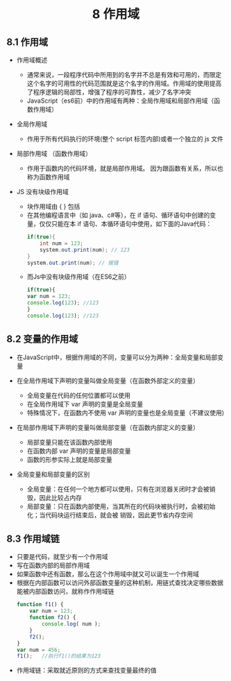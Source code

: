 # <center>8 作用域

## 8.1 作用域

- 作用域概述
  - 通常来说，一段程序代码中所用到的名字并不总是有效和可用的，而限定这个名字的可用性的代码范围就是这个名字的作用域。作用域的使用提高了程序逻辑的局部性，增强了程序的可靠性，减少了名字冲突
  - JavaScript（es6前）中的作用域有两种：全局作用域和局部作用域（函数作用域）


- 全局作用域
  - 作用于所有代码执行的环境(整个 script 标签内部)或者一个独立的 js 文件


- 局部作用域 （函数作用域）
  - 作用于函数内的代码环境，就是局部作用域。 因为跟函数有关系，所以也称为函数作用域


- JS 没有块级作用域
  - 块作用域由 { } 包括
  - 在其他编程语言中（如 java、c#等），在 if 语句、循环语句中创建的变量，仅仅只能在本 if 语句、本循环语句中使用，如下面的Java代码：
    ~~~java
    if(true){
        int num = 123;
        system.out.print(num); // 123
    }
    system.out.print(num); // 报错
    ~~~
  - 而Js中没有块级作用域（在ES6之前）
    ~~~js
    if(true){
    var num = 123;
    console.log(123); //123
    }
    console.log(123); //123
    ~~~

## 8.2 变量的作用域

- 在JavaScript中，根据作用域的不同，变量可以分为两种：全局变量和局部变量


- 在全局作用域下声明的变量叫做全局变量（在函数外部定义的变量）
  - 全局变量在代码的任何位置都可以使用
  - 在全局作用域下 var 声明的变量是全局变量
  - 特殊情况下，在函数内不使用 var 声明的变量也是全局变量（不建议使用)


- 在局部作用域下声明的变量叫做局部变量（在函数内部定义的变量）
  - 局部变量只能在该函数内部使用
  - 在函数内部 var 声明的变量是局部变量
  - 函数的形参实际上就是局部变量


- 全局变量和局部变量的区别
  - 全局变量：在任何一个地方都可以使用，只有在浏览器关闭时才会被销毁，因此比较占内存
  - 局部变量：只在函数内部使用，当其所在的代码块被执行时，会被初始化；当代码块运行结束后，就会被
  销毁，因此更节省内存空间


## 8.3 作用域链

- 只要是代码，就至少有一个作用域
- 写在函数内部的局部作用域
- 如果函数中还有函数，那么在这个作用域中就又可以诞生一个作用域
- 根据在内部函数可以访问外部函数变量的这种机制，用链式查找决定哪些数据能被内部函数访问，就称作作用域链
    ~~~js
    function f1() {
        var num = 123;
        function f2() {
            console.log( num );
        }
        f2();
    }
    var num = 456;
    f1();   //执行f1()的结果为123
    ~~~
- 作用域链：采取就近原则的方式来查找变量最终的值
